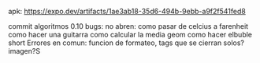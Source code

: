 apk: https://expo.dev/artifacts/1ae3ab18-35d6-494b-9ebb-a9f2f541fed8

commit algoritmos 0.10 bugs:
  no abren:
    como pasar de celcius a farenheit
    como hacer una guitarra
    como calcular la media geom
    como hacer elbuble short
  Errores en comun: funcion de formateo, tags que se cierran solos? imagen?S
